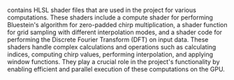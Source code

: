 contains HLSL shader files that are used in the project for various computations. These shaders include a compute shader for performing Bluestein's algorithm for zero-padded chirp multiplication, a shader function for grid sampling with different interpolation modes, and a shader code for performing the Discrete Fourier Transform (DFT) on input data. These shaders handle complex calculations and operations such as calculating indices, computing chirp values, performing interpolation, and applying window functions. They play a crucial role in the project's functionality by enabling efficient and parallel execution of these computations on the GPU.